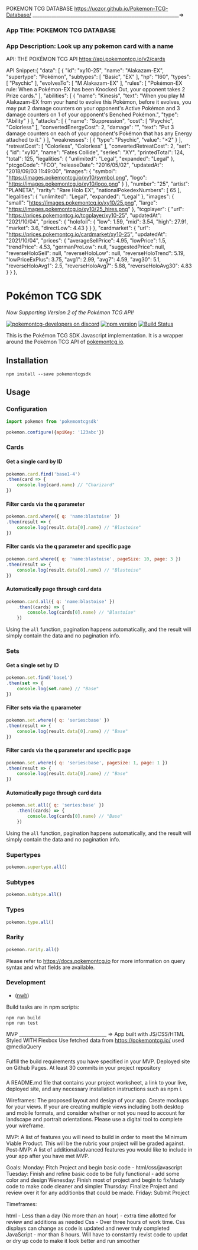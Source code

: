 POKEMON TCG DATABASE
https://uozor.github.io/Pokemon-TCG-Database/
______________________________________________________________=>

### App Title: POKEMON TCG DATABASE 

### App Description: Look up any pokemon card with a name

API: THE POKÉMON TCG API
     https://api.pokemontcg.io/v2/cards 
     
API Snippet:{
    "data": [
        {
            "id": "xy10-25",
            "name": "Alakazam-EX",
            "supertype": "Pokémon",
            "subtypes": [
                "Basic",
                "EX"
            ],
            "hp": "160",
            "types": [
                "Psychic"
            ],
            "evolvesTo": [
                "M Alakazam-EX"
            ],
            "rules": [
                "Pokémon-EX rule: When a Pokémon-EX has been Knocked Out, your opponent takes 2 Prize cards."
            ],
            "abilities": [
                {
                    "name": "Kinesis",
                    "text": "When you play M Alakazam-EX from your hand to evolve this Pokémon, before it evolves, you may put 2 damage counters on your opponent's Active Pokémon and 3 damage counters on 1 of your opponent's Benched Pokémon.",
                    "type": "Ability"
                }
            ],
            "attacks": [
                {
                    "name": "Suppression",
                    "cost": [
                        "Psychic",
                        "Colorless"
                    ],
                    "convertedEnergyCost": 2,
                    "damage": "",
                    "text": "Put 3 damage counters on each of your opponent's Pokémon that has any Energy attached to it."
                }
            ],
            "weaknesses": [
                {
                    "type": "Psychic",
                    "value": "×2"
                }
            ],
            "retreatCost": [
                "Colorless",
                "Colorless"
            ],
            "convertedRetreatCost": 2,
            "set": {
                "id": "xy10",
                "name": "Fates Collide",
                "series": "XY",
                "printedTotal": 124,
                "total": 125,
                "legalities": {
                    "unlimited": "Legal",
                    "expanded": "Legal"
                },
                "ptcgoCode": "FCO",
                "releaseDate": "2016/05/02",
                "updatedAt": "2018/09/03 11:49:00",
                "images": {
                    "symbol": "https://images.pokemontcg.io/xy10/symbol.png",
                    "logo": "https://images.pokemontcg.io/xy10/logo.png"
                }
            },
            "number": "25",
            "artist": "PLANETA",
            "rarity": "Rare Holo EX",
            "nationalPokedexNumbers": [
                65
            ],
            "legalities": {
                "unlimited": "Legal",
                "expanded": "Legal"
            },
            "images": {
                "small": "https://images.pokemontcg.io/xy10/25.png",
                "large": "https://images.pokemontcg.io/xy10/25_hires.png"
            },
            "tcgplayer": {
                "url": "https://prices.pokemontcg.io/tcgplayer/xy10-25",
                "updatedAt": "2021/10/04",
                "prices": {
                    "holofoil": {
                        "low": 1.59,
                        "mid": 3.54,
                        "high": 27.91,
                        "market": 3.6,
                        "directLow": 4.43
                    }
                }
            },
            "cardmarket": {
                "url": "https://prices.pokemontcg.io/cardmarket/xy10-25",
                "updatedAt": "2021/10/04",
                "prices": {
                    "averageSellPrice": 4.95,
                    "lowPrice": 1.5,
                    "trendPrice": 4.53,
                    "germanProLow": null,
                    "suggestedPrice": null,
                    "reverseHoloSell": null,
                    "reverseHoloLow": null,
                    "reverseHoloTrend": 5.19,
                    "lowPriceExPlus": 3.75,
                    "avg1": 2.99,
                    "avg7": 4.59,
                    "avg30": 5.1,
                    "reverseHoloAvg1": 2.5,
                    "reverseHoloAvg7": 5.88,
                    "reverseHoloAvg30": 4.83
                }
            }
        },
# Pokémon TCG SDK

*Now Supporting Version 2 of the Pokémon TCG API!*

[![pokemontcg-developers on discord](https://img.shields.io/badge/discord-pokemontcg--developers-738bd7.svg)](https://discord.gg/dpsTCvg)
[![npm version](https://badge.fury.io/js/pokemontcgsdk.svg)](https://badge.fury.io/js/pokemontcgsdk)
[![Build Status](https://travis-ci.org/PokemonTCG/pokemon-tcg-sdk-javascript.svg?branch=master)](https://travis-ci.org/PokemonTCG/pokemon-tcg-sdk-javascript)

This is the Pokémon TCG SDK Javascript implementation. It is a wrapper around the Pokémon TCG API of [pokemontcg.io](http://pokemontcg.io/).

## Installation

    npm install --save pokemontcgsdk

## Usage

### Configuration

```js
import pokemon from 'pokemontcgsdk'

pokemon.configure({apiKey: '123abc'})
```

### Cards

#### Get a single card by ID
```js
pokemon.card.find('base1-4')
.then(card => {
    console.log(card.name) // "Charizard"
})
```

#### Filter cards via the q parameter
```js
pokemon.card.where({ q: 'name:blastoise' })
.then(result => {
    console.log(result.data[0].name) // "Blastoise"
})
```

#### Filter cards via the q parameter and specific page
```js
pokemon.card.where({ q: 'name:blastoise', pageSize: 10, page: 3 })
.then(result => {
    console.log(result.data[0].name) // "Blastoise"
})
```

#### Automatically page through card data

```js
pokemon.card.all({ q: 'name:blastoise' })
    .then((cards) => {
        console.log(cards[0].name) // "Blastoise"
    })
```

Using the `all` function, pagination happens automatically, and the result will simply contain the data and no pagination info.

### Sets

#### Get a single set by ID
```js
pokemon.set.find('base1')
.then(set => {
    console.log(set.name) // "Base"
})
```

#### Filter sets via the q parameter
```js
pokemon.set.where({ q: 'series:base' })
.then(result => {
    console.log(result.data[0].name) // "Base"
})
```

#### Filter cards via the q parameter and specific page
```js
pokemon.set.where({ q: 'series:base', pageSize: 1, page: 1 })
.then(result => {
    console.log(result.data[0].name) // "Base"
})
```

#### Automatically page through card data

```js
pokemon.set.all({ q: 'series:base' })
    .then((cards) => {
        console.log(cards[0].name) // "Base"
    })
```

Using the `all` function, pagination happens automatically, and the result will simply contain the data and no pagination info.

### Supertypes

```js
pokemon.supertype.all()
```

### Subtypes

```js
pokemon.subtype.all()
```

### Types

```js
pokemon.type.all()
```

### Rarity

```js
pokemon.rarity.all()
```

Please refer to https://docs.pokemontcg.io for more information on query syntax and what fields are available.

### Development

- ([nwb](https://github.com/insin/nwb))

Build tasks are in npm scripts:

    npm run build
    npm run test
    
    
    
MVP
_____________________________________ =>
App built with JS/CSS/HTML
Styled WITH Flexbox
Use fetched data from https://pokemontcg.io/
used @mediaQuery

###
Fulfill the build requirements you have specified in your MVP.
Deployed site on Github Pages.
At least 30 commits in your project repository
###
A README.md file that contains your project worksheet, a link to your live, deployed site, and any necessary installation instructions such as npm i.

Wireframes: The proposed layout and design of your app. Create mockups for your views. If your are creating multiple views including both desktop and mobile formats, and consider whether or not you need to account for landscape and portrait orientations. Please use a digital tool to complete your wireframe.

MVP: A list of features you will need to build in order to meet the Minimum Viable Product. This will be the rubric your project will be graded against.
Post-MVP: A list of additional/advanced features you would like to include in your app after you have met MVP.

Goals: 
Monday: Pitch Project and begin basic code - html/css/javascript
Tuesday: Finish and refine basic code to be fully functional - add some color and design
Wenesday: Finish most of project and begin to fix/study code to make code cleaner and simpler
Thursday: Finalize Project and review over it for any additionbs that could be made.
Friday: Submit Project



Timeframes:

html - Less than a day (No more than an hour) - extra time allotted for review and additions as needed
Css - Over three hours of work time. Css displays can change as code is updated and never truly completed
JavaScript - mor than 8 hours. Will have to constantly revist code to updat or dry up code to make it look better and run smoother

